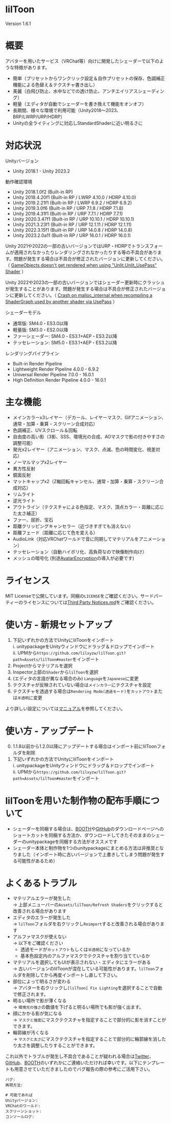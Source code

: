 # lilToon
Version 1.6.1

# 概要
アバターを用いたサービス（VRChat等）向けに開発したシェーダーで以下のような特徴があります。
- 簡単（プリセットからワンクリック設定＆自作プリセットの保存、色調補正機能による色替え＆テクスチャ書き出し）
- 美麗（白飛び防止、水中などでの透け防止、アンチエイリアスシェーディング）
- 軽量（エディタが自動でシェーダーを書き換えて機能をオンオフ）
- 長期間、様々な環境で利用可能（Unity2018～2023、BRP/LWRP/URP/HDRP）
- Unityの全ライティングに対応しStandardShaderに近い明るさに

# 対応状況
Unityバージョン
- Unity 2018.1 - Unity 2023.2

動作確認環境
- Unity 2018.1.0f2 (Built-in RP)
- Unity 2018.4.20f1 (Built-in RP / LWRP 4.10.0 / HDRP 4.10.0)
- Unity 2019.2.21f1 (Built-in RP / LWRP 6.9.2 / HDRP 6.9.2)
- Unity 2019.3.0f6 (Built-in RP / URP 7.1.8 / HDRP 7.1.8)
- Unity 2019.4.31f1 (Built-in RP / URP 7.7.1 / HDRP 7.7.1)
- Unity 2020.3.47f1 (Built-in RP / URP 10.10.1 / HDRP 10.10.1)
- Unity 2021.3.23f1 (Built-in RP / URP 12.1.11 / HDRP 12.1.11)
- Unity 2022.3.15f1 (Built-in RP / URP 14.0.8 / HDRP 14.0.8)
- Unity 2023.2.0a11 (Built-in RP / URP 16.0.1 / HDRP 16.0.1)

Unity 2021や2022の一部の古いバージョンではURP・HDRPでトランスフォームが適用されなかったりレンダリングされなかったりする等の不具合があります。問題が発生する場合は不具合が修正されたバージョンに更新してください。（ [GameObjects doesn't get rendered when using "Unlit.Unlit_UsePass" Shader](https://issuetracker.unity3d.com/issues/sphere-gameobject-doesnt-get-rendered-when-using-unlit-dot-unlit-usepass-shader) ）

Unity 2022や2023の一部の古いバージョンではシェーダー更新時にクラッシュが発生することがあります。問題が発生する場合は不具合が修正されたバージョンに更新してください。（ [Crash on malloc_internal when recompiling a ShaderGraph used by another shader via UsePass](https://issuetracker.unity3d.com/issues/crash-on-malloc-internal-when-recompiling-a-shadergraph-used-by-another-shader-via-usepass) ）

シェーダーモデル
- 通常版: SM4.0・ES3.0以降
- 軽量版: SM3.0・ES2.0以降
- ファーシェーダー: SM4.0・ES3.1+AEP・ES3.2以降
- テッセレーション: SM5.0・ES3.1+AEP・ES3.2以降

レンダリングパイプライン
- Built-in Render Pipeline
- Lightweight Render Pipeline 4.0.0 - 6.9.2
- Universal Render Pipeline 7.0.0 - 16.0.1
- High Definition Render Pipeline 4.0.0 - 16.0.1

# 主な機能
- メインカラーx3レイヤー（デカール、レイヤーマスク、Gifアニメーション、通常・加算・乗算・スクリーン合成対応）
- 色調補正、UVスクロール＆回転
- 自由度の高い影（3影、SSS、環境光の合成、AOマスクで影の付きやすさの調整可能）
- 発光x2レイヤー（アニメーション、マスク、点滅、色の時間変化、視差対応）
- ノーマルマップx2レイヤー
- 異方性反射
- 鏡面反射
- マットキャップx2（Z軸回転キャンセル、通常・加算・乗算・スクリーン合成対応）
- リムライト
- 逆光ライト
- アウトライン（テクスチャによる色指定、マスク、頂点カラー・距離に応じた太さ補正）
- ファー、屈折、宝石
- 距離クリッピングキャンセラー（近づきすぎても消えない）
- 距離フェード（距離に応じて色を変える）
- AudioLink（対応VRChatワールドで音に同期してマテリアルをアニメーション）
- テッセレーション（自動ハイポリ化、高負荷なので映像制作向け）
- メッシュの暗号化 (別途[AvatarEncryption](https://github.com/lilxyzw/AvaterEncryption)の導入が必要です)

# ライセンス
MIT Licenseで公開しています。同梱の`LICENSE`をご確認ください。サードパーティーのライセンスについては[Third Party Notices.md](https://github.com/lilxyzw/lilToon/blob/master/Assets/lilToon/Third%20Party%20Notices.md)をご確認ください。

# 使い方 - 新規セットアップ
1. 下記いずれかの方法でUnityにlilToonをインポート  
    i. unitypackageをUnityウィンドウにドラッグ＆ドロップでインポート  
    ii. UPMから`https://github.com/lilxyzw/lilToon.git?path=Assets/lilToon#master`をインポート
2. Projectからマテリアルを選択
3. Inspector上部の`Shader`から`lilToon`を選択
4. (エディタの言語が異なる場合のみ) `Language`を`Japanese`に変更
5. テクスチャが反映されていない場合は`メインカラー`にテクスチャを設定
6. テクスチャを透過する場合は`Rendering Mode(透過モード)`を`カットアウト`または`半透明`に変更

より詳しい設定については[マニュアル](https://lilxyzw.github.io/lilToon/)を参照してください。

# 使い方 - アップデート
0. 1.1.8以前から1.2.0以降にアップデートする場合はインポート前にlilToonフォルダを削除
1. 下記いずれかの方法でUnityにlilToonをインポート  
    i. unitypackageをUnityウィンドウにドラッグ＆ドロップでインポート  
    ii. UPMから`https://github.com/lilxyzw/lilToon.git?path=Assets/lilToon#master`をインポート

# lilToonを用いた制作物の配布手順について
- シェーダーを同梱する場合は、[BOOTH](https://booth.pm/ja/items/3087170)や[GitHub](https://github.com/lilxyzw/lilToon/releases)のダウンロードページへのショートカットを同梱する方法か、ダウンロードしてきたそのままのシェーダーのunitypackageを同梱する方法がオススメです
- シェーダー本体と制作物を1つのunitypackageにまとめる方法は非推奨となりました（インポート時に古いバージョンで上書きしてしまう問題が発生する可能性があるため）

# よくあるトラブル
- マテリアルエラーが発生した  
  → 上部メニューバーの`Assets/lilToon/Refresh Shaders`をクリックすると改善される場合があります
- エディタのエラーが発生した  
  → `lilToon`フォルダを右クリックし`Reimport`すると改善される場合があります
- アルファマスクが使えない  
  → 以下をご確認ください
  - 透過モードが`カットアウト`もしくは`半透明`になっているか
  - 基本色設定内のアルファマスクでテクスチャを割り当てているか
- マテリアルを選択してもUIが表示されない・エディタにエラーがある  
  → 古いバージョンのlilToonが混在している可能性があります。`lilToon`フォルダを削除してから再度インポートし直して下さい。
- 部位によって明るさが変わる  
  → アバターを右クリックし`[lilToon] Fix Lighting`を選択することで自動で修正されます。
- 明るい場所で影が薄くなる  
  → `環境光の強さ`の数値を下げると明るい場所でも影が強く出ます。
- 顔にかかる影が気になる  
  → `マスクと強度`にマスクテクスチャを指定することで部分的に影を消すことができます。
- 輪郭線が汚くなる  
  → `マスクと太さ`にマスクテクスチャを指定することで部分的に輪郭線を消したり太さを調整したりすることができます。

これ以外でトラブルが発生し不具合であることが疑われる場合は[Twitter](https://twitter.com/lil_xyzw)、[GitHub](https://github.com/lilxyzw/lilToon)、[BOOTH](https://lilxyzw.booth.pm/)のいずれかにご連絡いただければ幸いです。以下にテンプレートも用意させていただきましたのでバグ報告の際の参考にご活用下さい。
```
バグ: 
再現方法: 

# 可能であれば
Unityバージョン: 
VRChatのワールド: 
スクリーンショット: 
コンソールログ: 
```